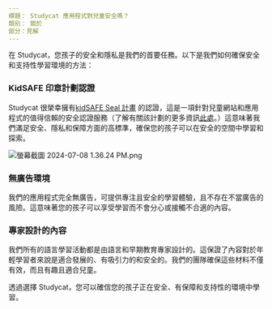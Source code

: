 ```yaml
---
標題： Studycat 應用程式對兒童安全嗎？
類別： 關於
部分：見解
---
```

在 Studycat，您孩子的安全和隱私是我們的首要任務。以下是我們如何確保安全和支持性學習環境的方法：


### KidSAFE 印章計劃認證


Studycat 很榮幸擁有[kidSAFE Seal 計畫](https://www.kidsafeseal.com/certifiedproducts/Studycat_fun_appseries.html) 的認證，這是一項針對兒童網站和應用程式的值得信賴的安全認證服務（了解有關該計劃的更多資訊[此處](https://www.kidsafeseal.com/aboutourprogram.html)。）這意味著我們滿足安全、隱私和保障方面的高標準，確保您的孩子可以在安全的空間中學習和探索。 


![螢幕截圖 2024-07-08 1.36.24 PM.png](https://help.Studycat.com/hc/article_attachments/34779667893401)


### 無廣告環境


我們的應用程式完全無廣告，可提供專注且安全的學習體驗，且不存在不當廣告的風險。這意味著您的孩子可以享受學習而不會分心或接觸不合適的內容。


### 專家設計的內容


我們所有的語言學習活動都是由語言和早期教育專家設計的。這保證了內容對於年輕學習者來說是適合發展的、有吸引力的和安全的。我們的團隊確保這些材料不僅有效，而且有趣且適合兒童。


透過選擇 Studycat，您可以確信您的孩子正在安全、有保障和支持性的環境中學習。